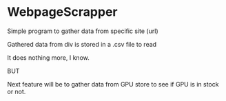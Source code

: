 # WebpageScrapper
Simple program to gather data from specific site (url)

Gathered data from div is stored in a .csv file to read

It does nothing more, I know.

BUT

Next feature will be to gather data from GPU store to see if GPU is in stock or not.
